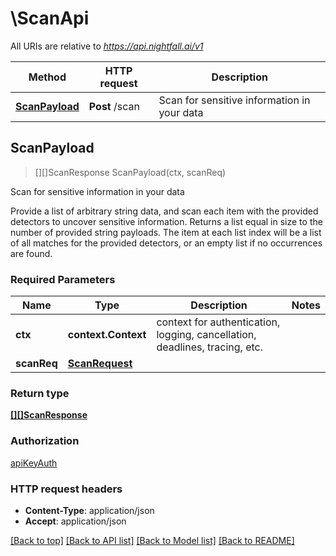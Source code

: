 # \ScanApi

All URIs are relative to *https://api.nightfall.ai/v1*

Method | HTTP request | Description
------------- | ------------- | -------------
[**ScanPayload**](ScanApi.md#ScanPayload) | **Post** /scan | Scan for sensitive information in your data



## ScanPayload

> [][]ScanResponse ScanPayload(ctx, scanReq)

Scan for sensitive information in your data

Provide a list of arbitrary string data, and scan each item with the provided detectors to uncover sensitive information. Returns a list equal in size to the number of provided string payloads. The item at each list index will be a list of all matches for the provided detectors, or an empty list if no occurrences are found.

### Required Parameters


Name | Type | Description  | Notes
------------- | ------------- | ------------- | -------------
**ctx** | **context.Context** | context for authentication, logging, cancellation, deadlines, tracing, etc.
**scanReq** | [**ScanRequest**](ScanRequest.md)|  | 

### Return type

[**[][]ScanResponse**](array.md)

### Authorization

[apiKeyAuth](../README.md#apiKeyAuth)

### HTTP request headers

- **Content-Type**: application/json
- **Accept**: application/json

[[Back to top]](#) [[Back to API list]](../README.md#documentation-for-api-endpoints)
[[Back to Model list]](../README.md#documentation-for-models)
[[Back to README]](../README.md)

